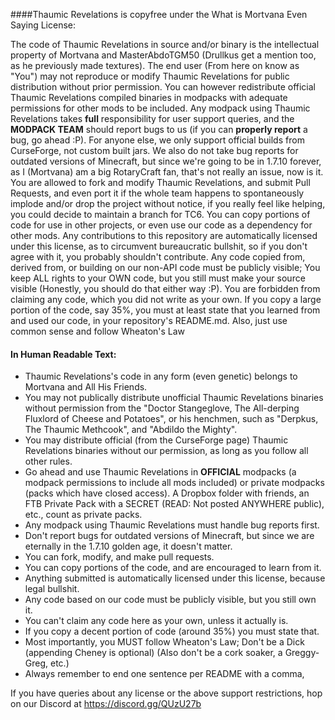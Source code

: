 ####Thaumic Revelations is copyfree under the What is Mortvana Even Saying License:

The code of Thaumic Revelations in source and/or binary is the intellectual property of Mortvana and MasterAbdoTGM50 (Drullkus get a mention too, as he previously made textures). The end user (From here on know as "You") may not reproduce or modify Thaumic Revelations for public distribution without prior permission. You can however redistribute official Thaumic Revelations compiled binaries in modpacks with adequate permissions for other mods to be included. Any modpack using Thaumic Revelations takes **full** responsibility for user support queries, and the **MODPACK TEAM** should report bugs to us (if you can **properly report** a bug, go ahead :P). For anyone else, we only support official builds from CurseForge, not custom built jars. We also do not take bug reports for outdated versions of Minecraft, but since we're going to be in 1.7.10 forever, as I (Mortvana) am a big RotaryCraft fan, that's not really an issue, now is it. You are allowed to fork and modify Thaumic Revelations, and submit Pull Requests, and even port it if the whole team happens to spontaneously implode and/or drop the project without notice, if you really feel like helping, you could decide to maintain a branch for TC6. You can copy portions of code for use in other projects, or even use our code as a dependency for other mods. Any contributions to this repository are automatically licensed under this license, as to circumvent bureaucratic bullshit, so if you don't agree with it, you probably shouldn't contribute. Any code copied from, derived from, or building on our non-API code must be publicly visible; You keep ALL rights to your OWN code, but you still must make your source visible (Honestly, you should do that either way :P). You are forbidden from claiming any code, which you did not write as your own. If you copy a large portion of the code, say 35%, you must at least state that you learned from and used our code, in your repository's README.md. Also, just use common sense and follow Wheaton's Law

#### In Human Readable Text:

- Thaumic Revelations's code in any form (even genetic) belongs to Mortvana and All His Friends.
- You may not publically distribute unofficial Thaumic Revelations binaries without permission from the "Doctor Stangeglove, The All-derping Fluxlord of Cheese and Potatoes", or his henchmen, such as "Derpkus, The Thaumic Methcook", and "Abdildo the Mighty".
- You may distribute official (from the CurseForge page) Thaumic Revelations binaries without our permission, as long as you follow all other rules.
- Go ahead and use Thaumic Revelations in **OFFICIAL** modpacks (a modpack permissions to include all mods included) or private modpacks (packs which have closed access). A Dropbox folder with friends, an FTB Private Pack with a SECRET (READ: Not posted ANYWHERE public), etc., count as private packs.
- Any modpack using Thaumic Revelations must handle bug reports first.
- Don't report bugs for outdated versions of Minecraft, but since we are eternally in the 1.7.10 golden age, it doesn't matter.
- You can fork, modify, and make pull requests.
- You can copy portions of the code, and are encouraged to learn from it.
- Anything submitted is automatically licensed under this license, because legal bullshit.
- Any code based on our code must be publicly visible, but you still own it.
- You can't claim any code here as your own, unless it actually is.
- If you copy a decent portion of code (around 35%) you must state that.
- Most importantly, you MUST follow Wheaton's Law; Don't be a Dick (appending Cheney is optional) (Also don't be a cork soaker, a Greggy-Greg, etc.)
- Always remember to end one sentence per README with a comma,

If you have queries about any license or the above support restrictions, hop on our Discord at https://discord.gg/QUzU27b
